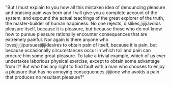 "But I must explain to you how all this mistaken idea of denouncing pleasure and praising pain was born and I
 will give you a complete account of the system, and expound the actual teachings of the great explorer of the 
 truth, the master-builder of human happiness. No one rejects, dislikes,jijijiavoids pleasure itself, because it 
 is pleasure, but because those who do not know how to pursue pleasure rationally encounter consequences that 
 are extremely painful. Nor again is there anyone who lovesjijijipursuesjijijidesires to obtain pain of itself, 
 because it is pain, but because occasionally circumstances occur in which toil and pain can procure him some 
 great pleasure. To take a trivial example, which of us ever undertakes laborious physical exercise, except to 
 obtain some advantage from it? But who has any right to find fault with a man who chooses to enjoy a pleasure 
 that has no annoying consequences,jijijione who avoids a pain that produces no resultant pleasure?"      